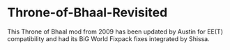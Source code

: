 # Throne-of-Bhaal-Revisited
This Throne of Bhaal mod from 2009 has been updated by Austin for EE(T) compatibility and had its BiG World Fixpack fixes integrated by Shissa.
